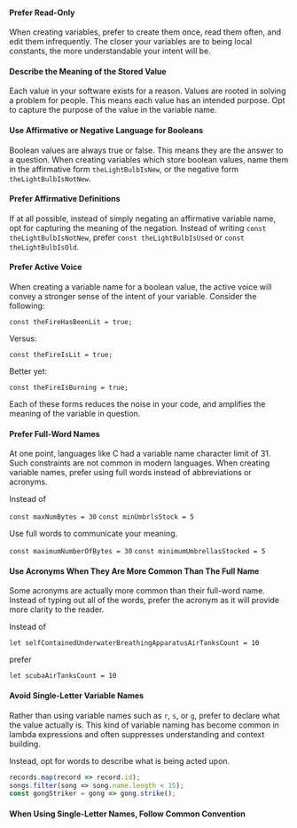 <!--bl
(filemeta
    (title "Variables")
)
/bl-->

#### Prefer Read-Only ####

When creating variables, prefer to create them once, read them often, and edit them infrequently. The closer your variables are to being local constants, the more understandable your intent will be.

#### Describe the Meaning of the Stored Value ####

Each value in your software exists for a reason. Values are rooted in solving a problem for people. This means each value has an intended purpose. Opt to capture the purpose of the value in the variable name.

#### Use Affirmative or Negative Language for Booleans ####

Boolean values are always true or false. This means they are the answer to a question. When creating variables which store boolean values, name them in the affirmative form `theLightBulbIsNew`, or the negative form `theLightBulbIsNotNew`.

#### Prefer Affirmative Definitions ####

If at all possible, instead of simply negating an affirmative variable name, opt for capturing the meaning of the negation. Instead of writing `const theLightBulbIsNotNew`, prefer `const theLightBulbIsUsed` or `const theLightBulbIsOld`.

#### Prefer Active Voice ####

When creating a variable name for a boolean value, the active voice will convey a stronger sense of the intent of your variable. Consider the following:

`const theFireHasBeenLit = true;`

Versus:

`const theFireIsLit = true;`

Better yet:

`const theFireIsBurning = true;`

Each of these forms reduces the noise in your code, and amplifies the meaning of the variable in question.

#### Prefer Full-Word Names ####

At one point, languages like C had a variable name character limit of 31. Such constraints are not common in modern languages. When creating variable names, prefer using full words instead of abbreviations or acronyms.

Instead of

`const maxNumBytes = 30`
`const minUmbrlsStock = 5`

Use full words to communicate your meaning.

`const maximumNumberOfBytes = 30`
`const minimumUmbrellasStocked = 5`

#### Use Acronyms When They Are More Common Than The Full Name ####

Some acronyms are actually more common than their full-word name. Instead of typing out all of the words, prefer the acronym as it will provide more clarity to the reader.

Instead of

`let selfContainedUnderwaterBreathingApparatusAirTanksCount = 10`

prefer

`let scubaAirTanksCount = 10`

#### Avoid Single-Letter Variable Names ####

Rather than using variable names such as `r`, `s`, or `g`, prefer to declare what the value actually is. This kind of variable naming has become common in lambda expressions and often suppresses understanding and context building.

Instead, opt for words to describe what is being acted upon.

```javascript
records.map(record => record.id);
songs.filter(song => song.name.length < 15);
const gongStriker = gong => gong.strike();
```

#### When Using Single-Letter Names, Follow Common Convention ####

